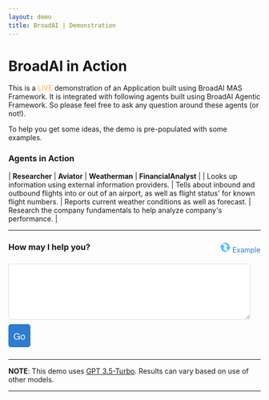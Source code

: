 ```yaml
---
layout: demo
title: BroadAI | Demonstration
---
```


# BroadAI in Action

This is a <span style="color:#feaf4d;">LIVE</span> demonstration of an Application built using BroadAI MAS Framework. It is integrated with following agents built using BroadAI Agentic Framework. So please feel free to ask any question around these agents (or not!).

To help you get some ideas, the demo is pre-populated with some examples.

### Agents in Action

| **Researcher** | **Aviator** | **Weatherman** | **FinancialAnalyst** |
| Looks up information using external information providers. | Tells about inbound and outbound flights into or out of an airport, as well as flight status' for known flight numbers. | Reports current weather conditions as well as forecast. | Research the company fundamentals to help analyze company's performance. |

---

<div class="top">
  <div class="mission">
  <a class="button" id="btnrandomcase" onclick="randomQ()" style="float:right;background-color:transparent;color:#2e7bcf;">
    <img src="./assets/images/refresh-button.png" style="height:1.5em;padding:0;margin:0;"> Example
  </a>
  <form>
    <h3>
      How may I help you?
    </h3>
    <textarea id="notes" name="notes" rows="6" required style="width:calc(100% - 20px); padding:10px; margin:0.5em 0; border:1px solid #ddd; border-radius:4px; box-sizing:border-box;"></textarea>
    <input type="button" id="btngo" value="Go" onClick="go()" style="font-family: 'Architects Daughter', 'Helvetica Neue', Helvetica, Arial, serif; font-size: 18px; text-align: center; padding: 10px; margin: 0 10px 10px 0; color: #fff; background-color: #2e7bcf; border: none; border-radius: 5px; -moz-border-radius: 5px; -webkit-border-radius: 5px;">
  </form>
  <div id="plan"> <!-- .. result .. --> </div>
  </div>

  <div class="lead" id="lead">
    <div id="message"> <!-- .. result .. --> </div>
  </div>
</div>

---

<!-- **NOTE**: This demo uses [Google Gemini Pro](https://deepmind.google/technologies/gemini/pro/). Results can vary based on use of other models. -->

**NOTE**: This demo uses [GPT 3.5-Turbo](https://platform.openai.com/docs/models/gpt-3-5-turbo). Results can vary based on use of other models.

---
